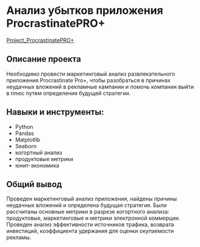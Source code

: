 # Анализ убытков приложения ProcrastinatePRO+

[Project_ProcrastinatePRO+]([https://github.com/SofiaLipskaia/Portfolio/blob/main/Dashboard%20Yandex%20Dzen/Project_Tableau.ipynb](https://github.com/SofiaLipskaia/Portfolio/blob/main/%D0%90%D0%BD%D0%B0%D0%BB%D0%B8%D0%B7%20%D1%83%D0%B1%D1%8B%D1%82%D0%BA%D0%BE%D0%B2%20%D0%BF%D1%80%D0%B8%D0%BB%D0%BE%D0%B6%D0%B5%D0%BD%D0%B8%D1%8F%20ProcrastinatePRO%2B/Project_ProcrastinatePRO%2B.ipynb))

## Описание проекта
Необходимо провести маркетинговый анализ развлекательного приложения Procrastinate Pro+, чтобы разобраться в причинах неудачных вложений в рекламные кампании и помочь компании выйти в плюс путем определения будущей стратегии.

## Навыки и инструменты:
* Python
* Pandas
* Matplotlib
* Seaborn
* когортный анализ
* продуктовые метрики
* юнит-экономика

## Общий вывод
Проведен маркетинговый анализ приложения, найдены причины неудачных вложений и определена будущая стратегия. Были рассчитаны основные метрики в разрезе когортного анализа: продуктовые, маркетинговые и метрики электронной коммерции. Проведен анализ эффективности источников трафика, возврата инвестиций, коэффициента удержания для оценки окупаемости рекламы.
